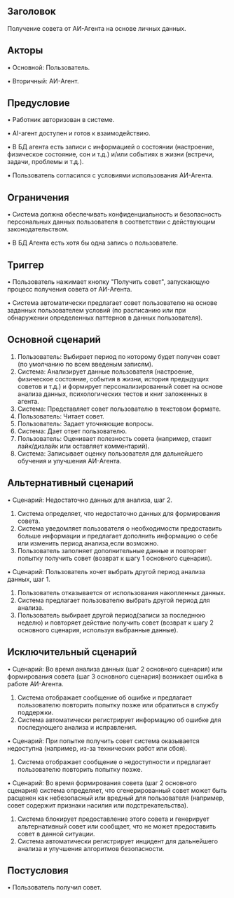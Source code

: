## Заголовок
Получение совета от АИ-Агента на основе личных данных.

## Акторы
•  Основной: Пользователь.

•  Вторичный: АИ-Агент.

## Предусловие
•  Работник авторизован в системе.

•  AI-агент доступен и готов к взаимодействию.

•  В БД агента есть записи с информацией о состоянии (настроение, физическое состояние, сон и т.д.) и/или событиях в жизни (встречи, задачи, проблемы и т.д.).

•  Пользователь согласился с условиями использования АИ-Агента.

## Ограничения
•  Система должна обеспечивать конфиденциальность и безопасность персональных данных пользователя в соответствии с действующим законодательством.

•  В БД Агента есть хотя бы одна запись о пользователе.

## Триггер
•  Пользователь нажимает кнопку "Получить совет", запускающую процесс получения совета от АИ-Агента.

•  Система автоматически предлагает совет пользователю на основе заданных пользователем условий (по расписанию или при обнаружении определенных паттернов в данных пользователя).

## Основной сценарий
1. Пользователь: Выбирает период по которому будет получен совет (по умолчанию по всем введеным записям).
2. Система: Анализирует данные пользователя (настроение, физическое состояние, события в жизни, история предыдущих советов и т.д.) и  формирует персонализированный совет на основе анализа данных, психологических тестов и книг заложенных в агента.
3. Система: Представляет совет пользователю в текстовом формате.
4. Пользователь: Читает совет.
5. Пользователь: Задает уточняющие вопросы.
6. Система: Дает ответ пользователю.
7. Пользователь: Оценивает полезность совета (например, ставит лайк/дизлайк или оставляет комментарий).
8. Система: Записывает оценку пользователя для дальнейшего обучения и улучшения АИ-Агента.

## Альтернативный сценарий
•  Сценарий: Недостаточно данных для анализа, шаг 2.
  1. Система определяет, что недостаточно данных для формирования совета.
  2. Система уведомляет пользователя о необходимости предоставить больше информации и предлагает дополнить информацию о себе или изменить период анализа,если возможно.
  3. Пользователь заполняет дополнительные данные и повторяет попытку получить совет (возврат к шагу 1 основного сценария).

•  Сценарий: Пользователь хочет выбрать другой период анализа данных, шаг 1.
  1. Пользователь отказывается от использования накопленных данных.
  2. Система предлагает пользователю выбрать другой период для анализа.
  3. Пользователь выбирает другой период(записи за последнюю неделю) и повторяет действие получить совет (возврат к шагу 2 основного сценария, используя выбранные данные).

## Исключительный сценарий
•  Сценарий: Во время анализа данных (шаг 2 основного сценария) или формирования совета (шаг 3 основного сценария) возникает ошибка в работе АИ-Агента.
  1. Система отображает сообщение об ошибке и предлагает пользователю повторить попытку позже или обратиться в службу поддержки.
  2. Система автоматически регистрирует информацию об ошибке для последующего анализа и исправления.

•  Сценарий: При попытке получить совет система оказывается недоступна (например, из-за технических работ или сбоя).
  1. Система отображает сообщение о недоступности и предлагает пользователю повторить попытку позже.

•  Сценарий: Во время формирования совета (шаг 2 основного сценария) система определяет, что сгенерированный совет может быть расценен как небезопасный или вредный для пользователя (например, совет содержит признаки насилия или подстрекательства).
  1. Система блокирует предоставление этого совета и генерирует альтернативный совет или сообщает, что не может предоставить совет в данной ситуации.
  2.  Система автоматически регистрирует инцидент для дальнейшего анализа и улучшения алгоритмов безопасности.

## Постусловия
•  Пользователь получил совет.
